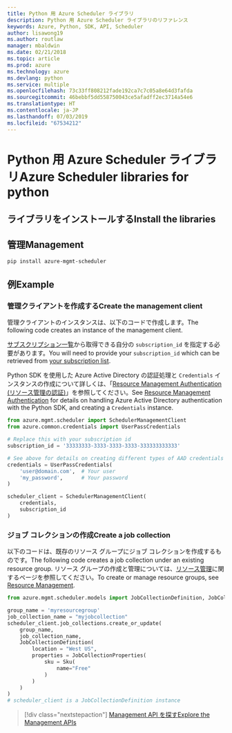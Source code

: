 ```yaml
---
title: Python 用 Azure Scheduler ライブラリ
description: Python 用 Azure Scheduler ライブラリのリファレンス
keywords: Azure, Python, SDK, API, Scheduler
author: lisawong19
ms.author: routlaw
manager: mbaldwin
ms.date: 02/21/2018
ms.topic: article
ms.prod: azure
ms.technology: azure
ms.devlang: python
ms.service: multiple
ms.openlocfilehash: 73c33ff808212fade192ca7c7c05a8e64d3fafda
ms.sourcegitcommit: 46bebbf5dd558750043ce5afadff2ec3714a54e6
ms.translationtype: HT
ms.contentlocale: ja-JP
ms.lasthandoff: 07/03/2019
ms.locfileid: "67534212"
---
```

# <a name="azure-scheduler-libraries-for-python"></a><span data-ttu-id="4378d-104">Python 用 Azure Scheduler ライブラリ</span><span class="sxs-lookup"><span data-stu-id="4378d-104">Azure Scheduler libraries for python</span></span>

## <a name="install-the-libraries"></a><span data-ttu-id="4378d-105">ライブラリをインストールする</span><span class="sxs-lookup"><span data-stu-id="4378d-105">Install the libraries</span></span>

## <a name="management"></a><span data-ttu-id="4378d-106">管理</span><span class="sxs-lookup"><span data-stu-id="4378d-106">Management</span></span>

```bash
pip install azure-mgmt-scheduler
```
## <a name="example"></a><span data-ttu-id="4378d-107">例</span><span class="sxs-lookup"><span data-stu-id="4378d-107">Example</span></span>

### <a name="create-the-management-client"></a><span data-ttu-id="4378d-108">管理クライアントを作成する</span><span class="sxs-lookup"><span data-stu-id="4378d-108">Create the management client</span></span>

<span data-ttu-id="4378d-109">管理クライアントのインスタンスは、以下のコードで作成します。</span><span class="sxs-lookup"><span data-stu-id="4378d-109">The following code creates an instance of the management client.</span></span>

<span data-ttu-id="4378d-110">[サブスクリプション一覧](https://manage.windowsazure.com/#Workspaces/AdminTasks/SubscriptionMapping)から取得できる自分の ``subscription_id`` を指定する必要があります。</span><span class="sxs-lookup"><span data-stu-id="4378d-110">You will need to provide your ``subscription_id`` which can be retrieved from [your subscription list](https://manage.windowsazure.com/#Workspaces/AdminTasks/SubscriptionMapping).</span></span>

<span data-ttu-id="4378d-111">Python SDK を使用した Azure Active Directory の認証処理と ``Credentials`` インスタンスの作成について詳しくは、「[Resource Management Authentication (リソース管理の認証)](/python/azure/python-sdk-azure-authenticate)」を参照してください。</span><span class="sxs-lookup"><span data-stu-id="4378d-111">See [Resource Management Authentication](/python/azure/python-sdk-azure-authenticate) for details on handling Azure Active Directory authentication with the Python SDK, and creating a ``Credentials`` instance.</span></span>

```python
from azure.mgmt.scheduler import SchedulerManagementClient
from azure.common.credentials import UserPassCredentials

# Replace this with your subscription id
subscription_id = '33333333-3333-3333-3333-333333333333'

# See above for details on creating different types of AAD credentials
credentials = UserPassCredentials(
    'user@domain.com',  # Your user
    'my_password',      # Your password
)

scheduler_client = SchedulerManagementClient(
    credentials,
    subscription_id
)
```

### <a name="create-a-job-collection"></a><span data-ttu-id="4378d-112">ジョブ コレクションの作成</span><span class="sxs-lookup"><span data-stu-id="4378d-112">Create a job collection</span></span>

<span data-ttu-id="4378d-113">以下のコードは、既存のリソース グループにジョブ コレクションを作成するものです。</span><span class="sxs-lookup"><span data-stu-id="4378d-113">The following code creates a job collection under an existing resource group.</span></span>
<span data-ttu-id="4378d-114">リソース グループの作成と管理については、[リソース管理](/python/api/overview/azure/azure.mgmt.resource)に関するページを参照してください。</span><span class="sxs-lookup"><span data-stu-id="4378d-114">To create or manage resource groups, see [Resource Management](/python/api/overview/azure/azure.mgmt.resource).</span></span>

```python
from azure.mgmt.scheduler.models import JobCollectionDefinition, JobCollectionProperties, Sku

group_name = 'myresourcegroup'
job_collection_name = "myjobcollection"
scheduler_client.job_collections.create_or_update(
    group_name,
    job_collection_name,
    JobCollectionDefinition(
        location = "West US",
        properties = JobCollectionProperties(
            sku = Sku(
                name="Free"
            )
        )
    )
)
# scheduler_client is a JobCollectionDefinition instance
```

> [!div class="nextstepaction"]
> [<span data-ttu-id="4378d-115">Management API を探す</span><span class="sxs-lookup"><span data-stu-id="4378d-115">Explore the Management APIs</span></span>](/python/api/overview/azure/scheduler/management)